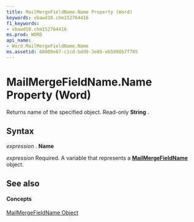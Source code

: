 ```yaml
---
title: MailMergeFieldName.Name Property (Word)
keywords: vbawd10.chm152764416
f1_keywords:
- vbawd10.chm152764416
ms.prod: WORD
api_name:
- Word.MailMergeFieldName.Name
ms.assetid: 68000e67-c1cd-bdd0-3e85-eb5098b7f785
---
```



# MailMergeFieldName.Name Property (Word)

Returns name of the specified object. Read-only  **String** .


## Syntax

 _expression_ . **Name**

 _expression_ Required. A variable that represents a **[MailMergeFieldName](mailmergefieldname-object-word.md)** object.


## See also


#### Concepts


[MailMergeFieldName Object](mailmergefieldname-object-word.md)

